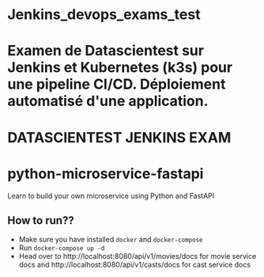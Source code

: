# Jenkins_devops_exams_test
Examen de Datascientest sur Jenkins et Kubernetes (k3s) pour une pipeline CI/CD. Déploiement automatisé d'une application.
=======
# DATASCIENTEST JENKINS EXAM
# python-microservice-fastapi
Learn to build your own microservice using Python and FastAPI

## How to run??
 - Make sure you have installed `docker` and `docker-compose`
 - Run `docker-compose up -d`
 - Head over to http://localhost:8080/api/v1/movies/docs for movie service docs 
   and http://localhost:8080/api/v1/casts/docs for cast service docs
